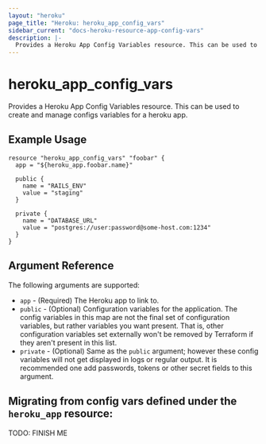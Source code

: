 ```yaml
---
layout: "heroku"
page_title: "Heroku: heroku_app_config_vars"
sidebar_current: "docs-heroku-resource-app-config-vars"
description: |-
  Provides a Heroku App Config Variables resource. This can be used to create and manage configs variables for a heroku app.
---
```


# heroku\_app\_config\_vars

Provides a Heroku App Config Variables resource. This can be used to create and manage configs variables for a heroku app.

## Example Usage

```hcl
resource "heroku_app_config_vars" "foobar" {
  app = "${heroku_app.foobar.name}"

  public {
    name = "RAILS_ENV"
    value = "staging"
  }

  private {
    name = "DATABASE_URL"
    value = "postgres://user:password@some-host.com:1234"
  }
}
```

## Argument Reference

The following arguments are supported:

* `app` - (Required) The Heroku app to link to.
* `public` - (Optional) Configuration variables for the application.
    The config variables in this map are not the final set of configuration
    variables, but rather variables you want present. That is, other
    configuration variables set externally won't be removed by Terraform
    if they aren't present in this list.
* `private` - (Optional) Same as the `public` argument;
    however these config variables will not get displayed in logs or regular output.
    It is recommended one add passwords, tokens or other secret fields to this argument.

## Migrating from config vars defined under the `heroku_app` resource:
TODO: FINISH ME

